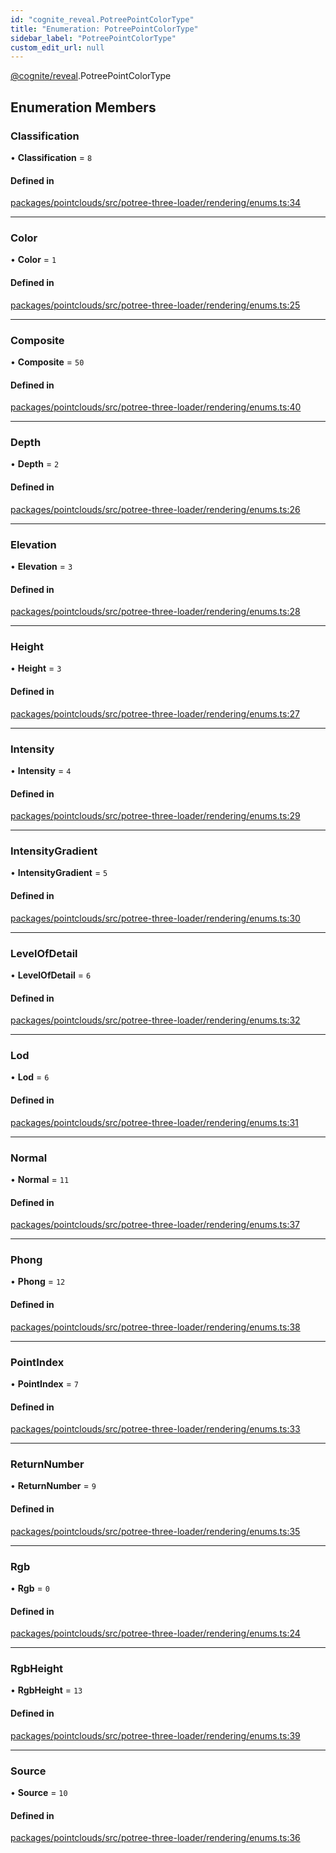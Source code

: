 ```yaml
---
id: "cognite_reveal.PotreePointColorType"
title: "Enumeration: PotreePointColorType"
sidebar_label: "PotreePointColorType"
custom_edit_url: null
---
```


[@cognite/reveal](../modules/cognite_reveal.md).PotreePointColorType

## Enumeration Members

### Classification

• **Classification** = ``8``

#### Defined in

[packages/pointclouds/src/potree-three-loader/rendering/enums.ts:34](https://github.com/cognitedata/reveal/blob/8cfa4004b/viewer/packages/pointclouds/src/potree-three-loader/rendering/enums.ts#L34)

___

### Color

• **Color** = ``1``

#### Defined in

[packages/pointclouds/src/potree-three-loader/rendering/enums.ts:25](https://github.com/cognitedata/reveal/blob/8cfa4004b/viewer/packages/pointclouds/src/potree-three-loader/rendering/enums.ts#L25)

___

### Composite

• **Composite** = ``50``

#### Defined in

[packages/pointclouds/src/potree-three-loader/rendering/enums.ts:40](https://github.com/cognitedata/reveal/blob/8cfa4004b/viewer/packages/pointclouds/src/potree-three-loader/rendering/enums.ts#L40)

___

### Depth

• **Depth** = ``2``

#### Defined in

[packages/pointclouds/src/potree-three-loader/rendering/enums.ts:26](https://github.com/cognitedata/reveal/blob/8cfa4004b/viewer/packages/pointclouds/src/potree-three-loader/rendering/enums.ts#L26)

___

### Elevation

• **Elevation** = ``3``

#### Defined in

[packages/pointclouds/src/potree-three-loader/rendering/enums.ts:28](https://github.com/cognitedata/reveal/blob/8cfa4004b/viewer/packages/pointclouds/src/potree-three-loader/rendering/enums.ts#L28)

___

### Height

• **Height** = ``3``

#### Defined in

[packages/pointclouds/src/potree-three-loader/rendering/enums.ts:27](https://github.com/cognitedata/reveal/blob/8cfa4004b/viewer/packages/pointclouds/src/potree-three-loader/rendering/enums.ts#L27)

___

### Intensity

• **Intensity** = ``4``

#### Defined in

[packages/pointclouds/src/potree-three-loader/rendering/enums.ts:29](https://github.com/cognitedata/reveal/blob/8cfa4004b/viewer/packages/pointclouds/src/potree-three-loader/rendering/enums.ts#L29)

___

### IntensityGradient

• **IntensityGradient** = ``5``

#### Defined in

[packages/pointclouds/src/potree-three-loader/rendering/enums.ts:30](https://github.com/cognitedata/reveal/blob/8cfa4004b/viewer/packages/pointclouds/src/potree-three-loader/rendering/enums.ts#L30)

___

### LevelOfDetail

• **LevelOfDetail** = ``6``

#### Defined in

[packages/pointclouds/src/potree-three-loader/rendering/enums.ts:32](https://github.com/cognitedata/reveal/blob/8cfa4004b/viewer/packages/pointclouds/src/potree-three-loader/rendering/enums.ts#L32)

___

### Lod

• **Lod** = ``6``

#### Defined in

[packages/pointclouds/src/potree-three-loader/rendering/enums.ts:31](https://github.com/cognitedata/reveal/blob/8cfa4004b/viewer/packages/pointclouds/src/potree-three-loader/rendering/enums.ts#L31)

___

### Normal

• **Normal** = ``11``

#### Defined in

[packages/pointclouds/src/potree-three-loader/rendering/enums.ts:37](https://github.com/cognitedata/reveal/blob/8cfa4004b/viewer/packages/pointclouds/src/potree-three-loader/rendering/enums.ts#L37)

___

### Phong

• **Phong** = ``12``

#### Defined in

[packages/pointclouds/src/potree-three-loader/rendering/enums.ts:38](https://github.com/cognitedata/reveal/blob/8cfa4004b/viewer/packages/pointclouds/src/potree-three-loader/rendering/enums.ts#L38)

___

### PointIndex

• **PointIndex** = ``7``

#### Defined in

[packages/pointclouds/src/potree-three-loader/rendering/enums.ts:33](https://github.com/cognitedata/reveal/blob/8cfa4004b/viewer/packages/pointclouds/src/potree-three-loader/rendering/enums.ts#L33)

___

### ReturnNumber

• **ReturnNumber** = ``9``

#### Defined in

[packages/pointclouds/src/potree-three-loader/rendering/enums.ts:35](https://github.com/cognitedata/reveal/blob/8cfa4004b/viewer/packages/pointclouds/src/potree-three-loader/rendering/enums.ts#L35)

___

### Rgb

• **Rgb** = ``0``

#### Defined in

[packages/pointclouds/src/potree-three-loader/rendering/enums.ts:24](https://github.com/cognitedata/reveal/blob/8cfa4004b/viewer/packages/pointclouds/src/potree-three-loader/rendering/enums.ts#L24)

___

### RgbHeight

• **RgbHeight** = ``13``

#### Defined in

[packages/pointclouds/src/potree-three-loader/rendering/enums.ts:39](https://github.com/cognitedata/reveal/blob/8cfa4004b/viewer/packages/pointclouds/src/potree-three-loader/rendering/enums.ts#L39)

___

### Source

• **Source** = ``10``

#### Defined in

[packages/pointclouds/src/potree-three-loader/rendering/enums.ts:36](https://github.com/cognitedata/reveal/blob/8cfa4004b/viewer/packages/pointclouds/src/potree-three-loader/rendering/enums.ts#L36)
